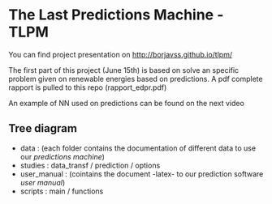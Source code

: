 The Last Predictions Machine - TLPM
====

You can find project presentation on http://borjavss.github.io/tlpm/

The first part of this project (June 15th) is based on solve an specific problem given on renewable energies based on predictions. A pdf complete rapport is pulled to this repo (rapport_edpr.pdf)

An example of NN used on predictions can be found on the next video 

## Tree diagram
- data : (each folder contains the documentation of different data to use our *predictions machine*)
- studies : data_transf / prediction / options
- user_manual : (cointains the document -latex- to our prediction software *user manual*)
- scripts : main / functions
